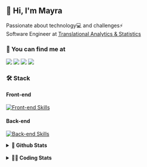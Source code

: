 ## 👋 Hi, I'm Mayra

Passionate about technology💻 and challenges⚡  
Software Engineer at [Translational Analytics & Statistics](https://www.trans-stat.com/)

### 💬 You can find me at

<a href="https://mayra.dev" target="_blank" rel="noopener"><img src="https://img.shields.io/badge/-mayra.dev-005FED?style=flat&logo=Google-chrome&logoColor=white"/></a>
<a href="https://linkedin.com/in/mayraamaral" target="_blank" rel="noopener"><img src="https://img.shields.io/badge/-/mayraamaral-0077B5?style=flat&logo=Linkedin&logoColor=white"/></a>
<a href="mailto:mayra@mayra.dev" target="_blank" rel="noopener"><img src="https://img.shields.io/badge/-mayra@mayra.dev-D14836?style=flat&logo=Gmail&logoColor=white"/></a>
<a href="" target="_blank" rel="noopener"><img src="https://img.shields.io/badge/-mayraamaral-7289DA?style=flat&logo=Discord&logoColor=white"/></a>

### 🛠️ Stack
#### Front-end

[![Front-end Skills](https://skillicons.dev/icons?i=react,next,angular,redux,styledcomponents,html,css,sass,js,ts,figma)](https://skillicons.dev)
#### Back-end

[![Back-end Skills](https://skillicons.dev/icons?i=nodejs,ts,aws,java,spring,postgres,mysql,git,linux,bash,docker,jenkins)](https://skillicons.dev)
  

<details>
    <summary><strong>📌 Github Stats</strong></summary>
    <br />
    <div align="center">
        <table>
      <td><img height="160em" src="https://github-readme-stats.vercel.app/api?username=mayraamaral&show_icons=true&theme=algolia&hide_border=true&hide=stars&count_private=true" alt="Readme stats"></td>
      <td><img height="160em" src="https://github-readme-stats.vercel.app/api/top-langs/?username=mayraamaral&&layout=compact&&theme=algolia&hide_border=true&langs_count=6" alt="Language stats"></td>
       </table>
  </div> 
    

  <p align="center">
    <img src="https://github-readme-streak-stats.herokuapp.com?user=mayraamaral&theme=dark&hide_border=true&date_format=j%20M%5B%20Y%5D&locale=pt-br&background=050F2C&ring=0195DD&fire=23AA7D&currStreakLabel=23AA7D" alt="Streak stats">
  </p> 
</details>

<br />

<details>
  <summary><strong>👩‍💻 Coding Stats</strong></summary>
  <br />
  
  <!--START_SECTION:waka-->
![Code Time](http://img.shields.io/badge/Code%20Time-964%20hrs%2016%20mins-blue)

**🐱 My GitHub Data** 

> 📦 640.8 kB Used in GitHub's Storage 
 > 
> 🏆 733 Contributions in the Year 2025
 > 
> 🚫 Not Opted to Hire
 > 
> 📜 66 Public Repositories 
 > 
> 🔑 35 Private Repositories 
 > 
**I'm an Early 🐤** 

```text
🌞 Morning                689 commits         ███░░░░░░░░░░░░░░░░░░░░░░   11.57 % 
🌆 Daytime                3206 commits        █████████████░░░░░░░░░░░░   53.83 % 
🌃 Evening                1740 commits        ███████░░░░░░░░░░░░░░░░░░   29.21 % 
🌙 Night                  321 commits         █░░░░░░░░░░░░░░░░░░░░░░░░   05.39 % 
```
📅 **I'm Most Productive on Wednesday** 

```text
Monday                   1079 commits        █████░░░░░░░░░░░░░░░░░░░░   18.12 % 
Tuesday                  1037 commits        ████░░░░░░░░░░░░░░░░░░░░░   17.41 % 
Wednesday                1182 commits        █████░░░░░░░░░░░░░░░░░░░░   19.85 % 
Thursday                 960 commits         ████░░░░░░░░░░░░░░░░░░░░░   16.12 % 
Friday                   951 commits         ████░░░░░░░░░░░░░░░░░░░░░   15.97 % 
Saturday                 307 commits         █░░░░░░░░░░░░░░░░░░░░░░░░   05.15 % 
Sunday                   440 commits         ██░░░░░░░░░░░░░░░░░░░░░░░   07.39 % 
```


📊 **This Week I Spent My Time On** 

```text
🕑︎ Time Zone: America/Sao_Paulo

💬 Programming Languages: 
TypeScript               14 hrs 52 mins      ████████████████████████░   94.70 % 
Other                    30 mins             █░░░░░░░░░░░░░░░░░░░░░░░░   03.22 % 
Python                   17 mins             ░░░░░░░░░░░░░░░░░░░░░░░░░   01.88 % 
CSS                      1 min               ░░░░░░░░░░░░░░░░░░░░░░░░░   00.15 % 
JavaScript               0 secs              ░░░░░░░░░░░░░░░░░░░░░░░░░   00.03 % 

🔥 Editors: 
Cursor                   15 hrs 42 mins      █████████████████████████   100.00 % 

💻 Operating System: 
Linux                    15 hrs 42 mins      █████████████████████████   100.00 % 
```

**I Mostly Code in Java** 

```text
Java                     118 repos           ███████░░░░░░░░░░░░░░░░░░   27.90 % 
JavaScript               96 repos            ██████░░░░░░░░░░░░░░░░░░░   22.70 % 
TypeScript               81 repos            █████░░░░░░░░░░░░░░░░░░░░   19.15 % 
Python                   3 repos             ░░░░░░░░░░░░░░░░░░░░░░░░░   00.71 % 
PHP                      2 repos             ░░░░░░░░░░░░░░░░░░░░░░░░░   00.47 % 
```




 Last Updated on 02/09/2025 19:15:40 UTC
<!--END_SECTION:waka-->

</details>

